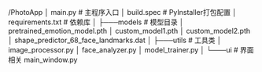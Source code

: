 /PhotoApp
│   main.py                  # 主程序入口
│   build.spec               # PyInstaller打包配置
│   requirements.txt         # 依赖库
│
├───models                   # 模型目录
│       pretrained_emotion_model.pth
│       custom_model1.pth
│       custom_model2.pth
│       shape_predictor_68_face_landmarks.dat
│
├───utils                    # 工具类
│       image_processor.py
│       face_analyzer.py
│       model_trainer.py
│
└───ui                       # 界面相关
        main_window.py